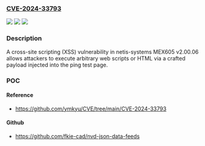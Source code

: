 ### [CVE-2024-33793](https://cve.mitre.org/cgi-bin/cvename.cgi?name=CVE-2024-33793)
![](https://img.shields.io/static/v1?label=Product&message=n%2Fa&color=blue)
![](https://img.shields.io/static/v1?label=Version&message=n%2Fa&color=blue)
![](https://img.shields.io/static/v1?label=Vulnerability&message=n%2Fa&color=brighgreen)

### Description

A cross-site scripting (XSS) vulnerability in netis-systems MEX605 v2.00.06 allows attackers to execute arbitrary web scripts or HTML via a crafted payload injected into the ping test page.

### POC

#### Reference
- https://github.com/ymkyu/CVE/tree/main/CVE-2024-33793

#### Github
- https://github.com/fkie-cad/nvd-json-data-feeds

